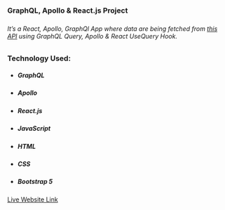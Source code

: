 <h3>GraphQL, Apollo & React.js Project<h3>

<h6>It’s a React, Apollo, GraphQl App where data are being fetched from <a target="_blank" href="https://graphqlzero.almansi.me/api">this API</a> using GraphQL Query, Apollo & React UseQuery Hook.</h6>

<h3>Technology Used:</h3>
<ul>
    <li>
        <h5>GraphQL</h5>
    </li>
    <li>
        <h5>Apollo</h5>
    </li>
    <li>
        <h5>React.js</h5>
    </li>
    <li>
        <h5>JavaScript</h5>
    </li>
    <li>
        <h5>HTML</h5>
    </li>
    <li>
        <h5>CSS</h5>
    </li>
    <li>
        <h5>Bootstrap 5</h5>
    </li>
    
    
</ul>
<a target="_blank" href="https://masrursakib-apollo-graphql-app.netlify.app/">Live Website Link</a>
